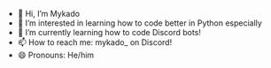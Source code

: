 - 👋 Hi, I’m Mykado
- 👀 I’m interested in learning how to code better in Python especially
- 🌱 I’m currently learning how to code Discord bots!
- 📫 How to reach me: mykado_ on Discord!
- 😄 Pronouns: He/him

<!---
Mykado-A/Mykado-A is a ✨ special ✨ repository because its `README.md` (this file) appears on your GitHub profile.
You can click the Preview link to take a look at your changes.
--->
